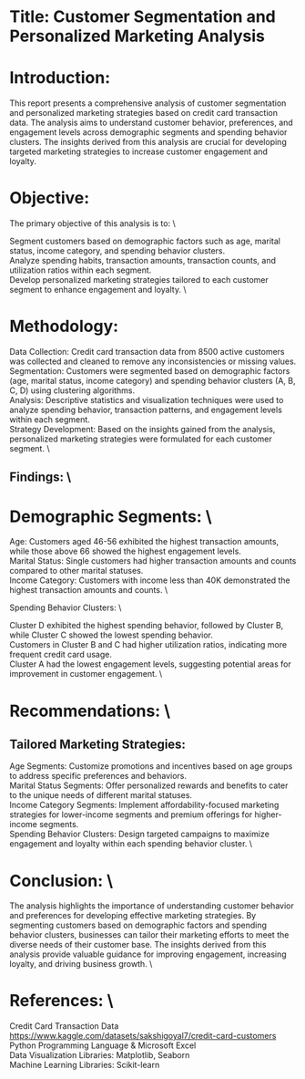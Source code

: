 # Title: Customer Segmentation and Personalized Marketing Analysis

# Introduction:
This report presents a comprehensive analysis of customer segmentation and personalized marketing strategies based on credit card transaction data. The analysis aims to understand customer behavior, preferences, and engagement levels across demographic segments and spending behavior clusters. The insights derived from this analysis are crucial for developing targeted marketing strategies to increase customer engagement and loyalty.

# Objective:
The primary objective of this analysis is to: \ 

Segment customers based on demographic factors such as age, marital status, income category, and spending behavior clusters. \
Analyze spending habits, transaction amounts, transaction counts, and utilization ratios within each segment. \
Develop personalized marketing strategies tailored to each customer segment to enhance engagement and loyalty. \

# Methodology:

Data Collection: Credit card transaction data from 8500 active customers was collected and cleaned to remove any inconsistencies or missing values. \
Segmentation: Customers were segmented based on demographic factors (age, marital status, income category) and spending behavior clusters (A, B, C, D) using clustering algorithms. \
Analysis: Descriptive statistics and visualization techniques were used to analyze spending behavior, transaction patterns, and engagement levels within each segment. \
Strategy Development: Based on the insights gained from the analysis, personalized marketing strategies were formulated for each customer segment. \

## Findings:  \

# Demographic Segments:  \

Age: Customers aged 46-56 exhibited the highest transaction amounts, while those above 66 showed the highest engagement levels. \
Marital Status: Single customers had higher transaction amounts and counts compared to other marital statuses. \
Income Category: Customers with income less than 40K demonstrated the highest transaction amounts and counts. \

Spending Behavior Clusters: \

Cluster D exhibited the highest spending behavior, followed by Cluster B, while Cluster C showed the lowest spending behavior. \
Customers in Cluster B and C had higher utilization ratios, indicating more frequent credit card usage. \
Cluster A had the lowest engagement levels, suggesting potential areas for improvement in customer engagement. \

# Recommendations: \

## Tailored Marketing Strategies:
Age Segments: Customize promotions and incentives based on age groups to address specific preferences and behaviors.  \
Marital Status Segments: Offer personalized rewards and benefits to cater to the unique needs of different marital statuses. \
Income Category Segments: Implement affordability-focused marketing strategies for lower-income segments and premium offerings for higher-income segments. \
Spending Behavior Clusters: Design targeted campaigns to maximize engagement and loyalty within each spending behavior cluster. \

# Conclusion: \
The analysis highlights the importance of understanding customer behavior and preferences for developing effective marketing strategies. By segmenting customers based on demographic factors and spending behavior clusters, businesses can tailor their marketing efforts to meet the diverse needs of their customer base. The insights derived from this analysis provide valuable guidance for improving engagement, increasing loyalty, and driving business growth. \

# References: \

Credit Card Transaction Data https://www.kaggle.com/datasets/sakshigoyal7/credit-card-customers \
Python Programming Language & Microsoft Excel \
Data Visualization Libraries: Matplotlib, Seaborn \
Machine Learning Libraries: Scikit-learn
